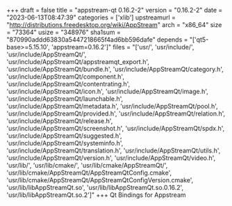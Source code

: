 +++
draft = false
title = "appstream-qt 0.16.2-2"
version = "0.16.2-2"
date = "2023-06-13T08:47:39"
categories = ['xlib']
upstreamurl = "http://distributions.freedesktop.org/wiki/AppStream"
arch = "x86_64"
size = "73364"
usize = "348976"
sha1sum = "870990addd63830a5447218665f4ad6bb596dafe"
depends = "['qt5-base>=5.15.10', 'appstream=0.16.2']"
files = "['usr/', 'usr/include/', 'usr/include/AppStreamQt/', 'usr/include/AppStreamQt/appstreamqt_export.h', 'usr/include/AppStreamQt/bundle.h', 'usr/include/AppStreamQt/category.h', 'usr/include/AppStreamQt/component.h', 'usr/include/AppStreamQt/contentrating.h', 'usr/include/AppStreamQt/icon.h', 'usr/include/AppStreamQt/image.h', 'usr/include/AppStreamQt/launchable.h', 'usr/include/AppStreamQt/metadata.h', 'usr/include/AppStreamQt/pool.h', 'usr/include/AppStreamQt/provided.h', 'usr/include/AppStreamQt/relation.h', 'usr/include/AppStreamQt/release.h', 'usr/include/AppStreamQt/screenshot.h', 'usr/include/AppStreamQt/spdx.h', 'usr/include/AppStreamQt/suggested.h', 'usr/include/AppStreamQt/systeminfo.h', 'usr/include/AppStreamQt/translation.h', 'usr/include/AppStreamQt/utils.h', 'usr/include/AppStreamQt/version.h', 'usr/include/AppStreamQt/video.h', 'usr/lib/', 'usr/lib/cmake/', 'usr/lib/cmake/AppStreamQt/', 'usr/lib/cmake/AppStreamQt/AppStreamQtConfig.cmake', 'usr/lib/cmake/AppStreamQt/AppStreamQtConfigVersion.cmake', 'usr/lib/libAppStreamQt.so', 'usr/lib/libAppStreamQt.so.0.16.2', 'usr/lib/libAppStreamQt.so.2']"
+++
Qt Bindings for Appstream
